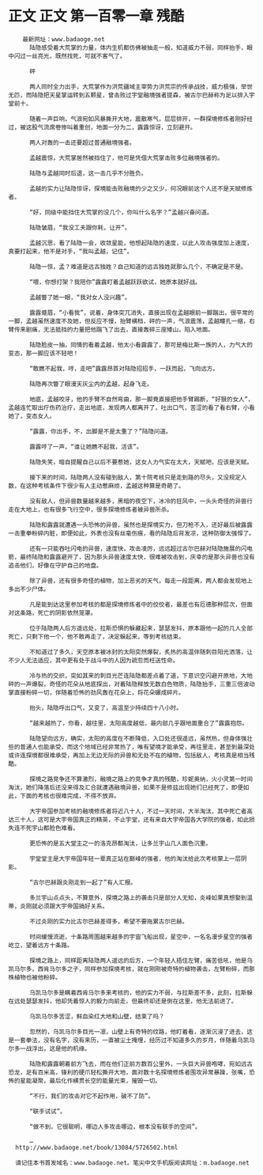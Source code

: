 # 正文 正文 第一百零一章 残酷
        最新网址：www.badaoge.net
          陆隐感受着大荒掌的力量，体内生机都仿佛被抽走一般，知道威力不弱，同样抬手，眼中闪过一丝亮光，既然找死，可就不客气了。
      
          砰
      
          两人同时全力出手，大荒掌作为洪荒疆域主宰势力洪荒宗的传承战技，威力极强，举世无匹，而陆隐把天星掌运转到五颗星，曾击败过宇堂融境强者提森，被古尔巴赫称为足以排入宇堂前十。
      
          随着一声巨响，气浪宛如风暴撕开大地，震散寒气，层层排开，一群探境修炼者刚好经过，被这股气流席卷惨叫着重创，地面一分为二，露露惊讶，立刻避开。
      
          两人对轰的一击还要超过普通融境强者。
      
          孟越震惊，大荒掌居然被挡住了，他可是凭借大荒掌击败多位融境强者的。
      
          陆隐与孟越同时后退，这一击几乎不分胜负。
      
          孟越的实力让陆隐惊讶，探境能击败融境的少之又少，何况眼前这个人还不是天赋修炼者。
      
          “好，同级中能挡住大荒掌的没几个，你叫什么名字？”孟越兴奋问道。
      
          陆隐皱眉，“我没工夫跟你耗，让开”。
      
          孟越沉思，看了陆隐一会，收敛星能，他想起陆隐的速度，以此人攻击强度加上速度，真要打起来，他不是对手，“我叫孟越，记住”。
      
          陆隐一惊，孟？难道是远古独姓？自己知道的远古独姓就那么几个，不确定是不是。
      
          “喂，你想打架？我陪你”露露盯着孟越跃跃欲试，她原本就好战。
      
          孟越瞥了她一眼，“我对女人没兴趣”。
      
          露露蹙眉，“小看我”，说着，身体突兀消失，直接出现在孟越眼前一脚踹出，很平常的一脚，孟越虽然速度不及她，但反应不慢，抬臂横档，砰的一声，气浪震荡，孟越瞳孔一缩，右臂传来剧痛，无法抵挡的力量把他踹飞了出去，直接轰碎三座矮山，陷入地面。
      
          陆隐脸皮一抽，同情的看着孟越，他太小看露露了，那可是梅比斯一族的人，力气大的变态，那一脚应该不轻吧！
      
          “敢瞧不起我，哼，走吧”露露昂首对陆隐招招手，一跃而起，飞向远方。
      
          陆隐再次瞥了眼漫天灰尘内的孟越，起身飞走。
      
          地底，孟越咬牙，他的手臂不自然弯曲，那一脚竟直接把他手臂踢断，“好狠的女人”，孟越连忙取出疗伤药治疗，走出地底，发现两人都离开了，吐出口气，苦涩的看了看右臂，小看她了，变态女人。
      
          “露露，你出手，不，出脚是不是太重了？”陆隐问道。
      
          露露哼了一声，“谁让她瞧不起我，活该”。
      
          陆隐失笑，暗自提醒自己以后不要惹她，这女人力气实在太大，天赋吧，应该是天赋。
      
          接下来的时间，陆隐两人没有碰到敌人，第十院考核只是走到路的尽头，又没规定人数，在这种考核条件下很少有人主动惹麻烦，孟越这种算是奇葩了。
      
          没有敌人，但异兽数量越来越多，黑暗的夜空下，冰冷的狂风中，一头头奇怪的异兽行走在大地上，也有很多飞行空中，很多探境修炼者被异兽所杀。
      
          陆隐和露露就遭遇一头恐怖的异兽，虽然也是探境实力，但刀枪不入，还好最后被露露一击重拳粉碎内脏，即便如此，外表也没有丝毫伤痕，看的陆隐后背发凉，这种防御太强悍了。
      
          还有一只能吞吐闪电的异兽，速度快，攻击凌厉，远远超过古尔巴赫对陆隐施展的闪电箭，最终陆隐和露露避开了，因为那头异兽速度太快，很难被攻击到，庆幸的是那头异兽也没有追击他们，好像在守护自己的地盘。
      
          除了异兽，还有很多奇怪的植物，加上恶劣的天气，每走一段距离，两人都会发现地上多出不少尸体。
      
          凡是能到达这里参加考核的都是探境修炼者中的佼佼者，最差也有厄德那种层次，但面对这条路，死亡的阴影依然笼罩。
      
          位于陆隐两人后方遥远处，拉斯恐惧的躲藏起来，瑟瑟发抖，原本跟他一起的几人全部死亡，只剩下他一个，他不敢再走了，决定躲起来，等到考核结束。
      
          不知道过了多久，天空原本被冰封的太阳突然爆裂，炙热的高温伴随刺目阳光洒落，让不少人无法适应，其中更有处于战斗中的人因为疏忽而枉送性命。
      
          冷与热的交织，突如其来的刺目光芒连陆隐都差点着了道，下意识空闪避开原地，大地砰的一声爆裂，奇怪的花朵从地底探出，对着陆隐释放无数白色物质，陆隐抬手，三重三倍波动掌直接粉碎一切，伴随着恐怖的劲风轰在花朵上，将花朵碾成碎片。
      
          抬头，陆隐呼出口气，又变了，高温至少持续四十八小时。
      
          “越来越热了，你看，越往里，太阳高度越低，最内部几乎跟地面重合了”露露抱怨。
      
          陆隐望向远方，确实，太阳的高度在不断降低，入口处还很遥远，虽然热，但身体强壮些的普通人也能承受，而这个地域已经非常热了，唯有望境才能承受，再往里走，甚至到最深处或许连探境都很难承受，再加上无边无际的异兽和无处不在的植物，包括敌人，考核真是相当残酷。
      
          探境之路竞争还不算激烈，融境之路上的竞争才真的残酷，珍妮奥纳，火小灵第一时间淘汰，她们降落后还没来得及汇合就遭遇融境异兽，如果不是修兹出现她们已经死了，即便如此，下面的考核也很难完成，不得不放弃。
      
          大宇帝国参加考核的融境修炼者将近八十人，不过一天时间，大半淘汰，其中死亡者高达三十人，这可是大宇帝国真正的精英，不止宇堂，还有来自大宇帝国各大学院的强者，如此损失连不死宇山都脸色难看。
      
          更恐怖的是五大堂主之一的洛克昂都淘汰，让多兰宇山几人面色沉重。
      
          宇堂堂主是大宇帝国年轻一辈真正站在巅峰的强者，他的淘汰给此次考核蒙上一层阴影。
      
          “古尔巴赫跟炎刚走到一起了”有人汇报。
      
          多兰宇山点点头，不算意外，探境之路上的袭击只是部分人无知，炎峰如果真想娶到温蒂，炎刚就必须跟大宇帝国搞好关系。
      
          不过炎刚的实力比古尔巴赫差得多，希望不要拖累古尔巴赫。
      
          时间缓慢流逝，十条路周围越来越多的宇宙飞船出现，星空中，一名名漫步星空的强者屹立，望着远方十条路。
      
          探境之路上，同样距离陆隐两人遥远的后方，一个年轻人捂住左臂，痛苦低吼，他是乌凯马尔多，西肯马尔多之子，同样参加探境考核，就在刚刚被奇特的植物袭击，左臂粉碎，而那株植物也被他粉碎。
      
          乌凯马尔多是瞒着西肯马尔多来考核的，他的实力不弱，与拉斯差不多，此刻，拉斯躲在远处瑟瑟发抖，他却凭着惊人的毅力向前走，但最终却还是倒在这里，他无法前进了。
      
          乌凯马尔多苦涩，鲜血染红大地和山壁，结束了吗？
      
          忽然的，乌凯马尔多目光一凛，山壁上有奇特的纹路，他盯着看，逐渐沉浸了进去，这是一套拳法，没有名字，没有来历，一直被尘土掩埋，经历过不知道多久的岁月，伴随着乌凯马尔多一战浮出，这是他的机缘。
      
          陆隐和露露朝着前方飞去，而在他们正前方数百公里外，一头巨大异兽咆哮，宛如远古恐龙，足有百米高，锋利的硬爪轻松撕开大地，面对数十名探境修炼者围攻异常暴躁，张嘴，恐怖的星能凝聚，最后化作横贯长空的能量光束，摧毁一切。
      
          “不行，我们的攻击对它不起作用，破不了防”。
      
          “联手试试”。
      
          “做不到，它很聪明，哪边人多攻击哪边，根本没有联手的空间”。
      
          …
      http://www.badaoge.net/book/13084/5726502.html
      
      请记住本书首发域名：www.badaoge.net。笔尖中文手机版阅读网址：m.badaoge.net